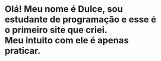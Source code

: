<h1>Olá! Meu nome é Dulce, sou estudante de programação e esse é o primeiro site que criei.<br>Meu intuito com ele é apenas praticar.</h1>

